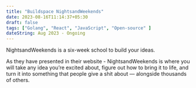 ```yaml
---
title: "Buildspace NightsandWeekends"
date: 2023-08-16T11:14:37+05:30
draft: false
tags: ["Golang", "React", "JavaScript", "Open-source" ]
dateString: Aug 2023 - Ongoing
---
```


NightsandWeekends is a six-week school to build your ideas.

As they have presented in their website - NightsandWeekends is where you will take any idea you’re excited about, figure out how to bring it to life, and turn it into something that people give a shit about — alongside thousands of others.